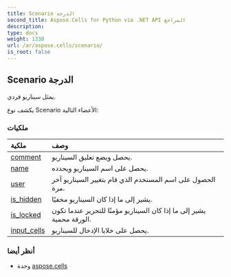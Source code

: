 ```yaml
---
title: Scenario الدرجة
second_title: Aspose.Cells for Python via .NET API المراجع
description:
type: docs
weight: 1330
url: /ar/aspose.cells/scenario/
is_root: false
---
```

##  Scenario الدرجة
يمثل سيناريو فردي.



يكشف نوع Scenario الأعضاء التالية:

###  ملكيات
| ملكية| وصف|
| :- | :- |
| [comment](/cells/python-net/ar/aspose.cells/scenario/comment) | يحصل ويضع تعليق السيناريو.|
| [name](/cells/python-net/ar/aspose.cells/scenario/name) | يحصل على اسم السيناريو ويحدده.|
| [user](/cells/python-net/ar/aspose.cells/scenario/user) | الحصول على اسم المستخدم الذي قام بتغيير السيناريو آخر مرة.|
| [is_hidden](/cells/python-net/ar/aspose.cells/scenario/is_hidden) | يشير إلى ما إذا كان السيناريو مخفيًا.|
| [is_locked](/cells/python-net/ar/aspose.cells/scenario/is_locked) | يشير إلى ما إذا كان السيناريو مؤمنًا للتحرير عندما تكون الورقة محمية.|
| [input_cells](/cells/python-net/ar/aspose.cells/scenario/input_cells) | يحصل على خلايا الإدخال للسيناريو.|



###  أنظر أيضا
* وحدة [aspose.cells](..)
